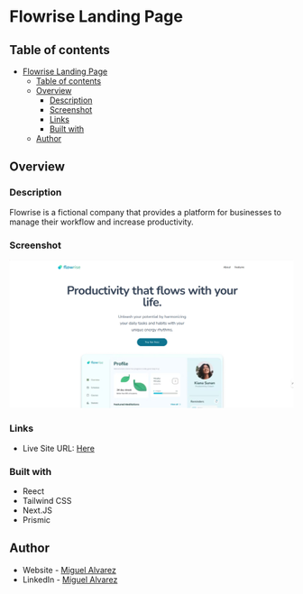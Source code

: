 # Flowrise Landing Page

## Table of contents

- [Flowrise Landing Page](#flowrise-landing-page)
  - [Table of contents](#table-of-contents)
  - [Overview](#overview)
    - [Description](#description)
    - [Screenshot](#screenshot)
    - [Links](#links)
    - [Built with](#built-with)
  - [Author](#author)

## Overview

### Description

Flowrise is a fictional company that provides a platform for businesses to manage their workflow and increase productivity.

### Screenshot

![Preview Landing Page](<Screenshot 2024-08-20 144627.png>)

### Links

- Live Site URL: [Here]()

### Built with

- Reect
- Tailwind CSS
- Next.JS
- Prismic

## Author

- Website - [Miguel Alvarez](https://ghostharddev.vercel.app)
- LinkedIn - [Miguel Alvarez](https://www.linkedin.com/in/ghosthard117)